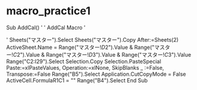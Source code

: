 # macro_practice1
Sub AddCal()
'
' AddCal Macro
'

'
    Sheets("マスター").Select
    Sheets("マスター").Copy After:=Sheets(2)
    ActiveSheet.Name = Range("マスター!$D$2").Value & Range("マスター!$C$2").Value & Range("マスター!$D$3").Value & Range("マスター!$C$3").Value
    Range("C2:I29").Select
    Selection.Copy
    Selection.PasteSpecial Paste:=xlPasteValues, Operation:=xlNone, SkipBlanks _
        :=False, Transpose:=False
    Range("B5").Select
    Application.CutCopyMode = False
    ActiveCell.FormulaR1C1 = ""
    Range("B4").Select
End Sub
